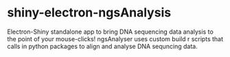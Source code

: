 # shiny-electron-ngsAnalysis
Electron-Shiny standalone app to bring DNA sequencing data analysis to the point of your mouse-clicks!
ngsAnalyser uses custom build r scripts that calls in python packages to align and analyse DNA sequncing data.
